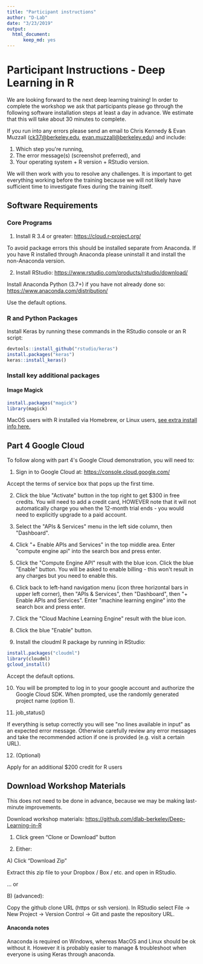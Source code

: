 ```yaml
---
title: "Participant instructions"
author: "D-Lab"
date: "3/23/2019"
output:
  html_document:
      keep_md: yes
---
```


# Participant Instructions - Deep Learning in R

We are looking forward to the next deep learning training! In order to complete the workshop we ask that participants please go through the following software installation steps at least a day in advance. We estimate that this will take about 30 minutes to complete.

If you run into any errors please send an email to Chris Kennedy & Evan Muzzall (ck37@berkeley.edu, evan.muzzall@berkeley.edu) and include:  

1. Which step you're running,  
2. The error message(s) (screenshot preferred), and  
3. Your operating system + R version + RStudio version.  

We will then work with you to resolve any challenges. It is important to get everything working before the training because we will not likely have sufficient time to investigate fixes during the training itself.

## Software Requirements

### Core Programs

1. Install R 3.4 or greater: https://cloud.r-project.org/  

To avoid package errors this should be installed separate from Anaconda. If you have R installed through Anaconda please uninstall it and install the non-Anaconda version.  

2. Install RStudio: https://www.rstudio.com/products/rstudio/download/

Install Anaconda Python (3.7+) if you have not already done so: https://www.anaconda.com/distribution/  

Use the default options.

### R and Python Packages

Install Keras by running these commands in the RStudio console or an R script:  


```r
devtools::install_github("rstudio/keras")
install.packages("keras")
keras::install_keras()
```

### Install key additional packages

#### Image Magick


```r
install.packages("magick")
library(magick)
```

MacOS users with R installed via Homebrew, or Linux users, [see extra install info here.](https://cran.r-project.org/web/packages/magick/vignettes/intro.html#build_from_source)

## Part 4 Google Cloud

To follow along with part 4's Google Cloud demonstration, you will need to:

1. Sign in to Google Cloud at: https://console.cloud.google.com/  

Accept the terms of service box that pops up the first time.  

2. Click the blue "Activate" button in the top right to get $300 in free credits. You will need to add a credit card, HOWEVER note that it will not automatically charge you when the 12-month trial ends - you would need to explicitly upgrade to a paid account.

3. Select the "APIs & Services" menu in the left side column, then "Dashboard".  

4. Click "+ Enable APIs and Services" in the top middle area. Enter "compute engine api" into the search box and press enter.

5. Click the "Compute Engine API" result with the blue icon.
Click the blue "Enable" button. You will be asked to enable billing - this won't result in any charges but you need to enable this.  

6. Click back to left-hand navigation menu (icon three horizontal bars in upper left corner), then "APIs & Services", then "Dashboard", then "+ Enable APIs and Services". Enter "machine learning engine" into the search box and press enter.  

7. Click the "Cloud Machine Learning Engine" result with the blue icon.  

8. Click the blue "Enable" button.

9. Install the cloudml R package by running in RStudio:


```r
install.packages("cloudml")
library(cloudml)
gcloud_install()
```

Accept the default options.

10. You will be prompted to log in to your google account and authorize the Google Cloud SDK. When prompted, use the randomly generated project name (option 1). 

11. job_status()

If everything is setup correctly you will see "no lines available in input" as an expected error message. Otherwise carefully review any error messages and take the recommended action if one is provided (e.g. visit a certain URL).

12. (Optional) 

Apply for an additional $200 credit for R users

## Download Workshop Materials

This does not need to be done in advance, because we may be making last-minute improvements.

Download workshop materials: https://github.com/dlab-berkeley/Deep-Learning-in-R

1. Click green “Clone or Download” button  

2. Either:  

A) Click “Download Zip”  

Extract this zip file to your Dropbox / Box / etc. and open in RStudio.  

... or

B) (advanced):  

Copy the github clone URL (https or ssh version). In RStudio select File -> New Project -> Version Control -> Git and paste the repository URL. 

#### Anaconda notes

Anaconda is required on Windows, whereas MacOS and Linux should be ok without it. However it is probably easier to manage & troubleshoot when everyone is using Keras through anaconda.
